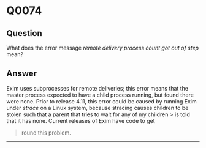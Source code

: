 Q0074
=====

Question
--------

What does the error message *remote delivery process count got out of
step* mean?

Answer
------

Exim uses subprocesses for remote deliveries; this error means that the master process expected to have a child process running, but found there were none. Prior to release 4.11, this error could be caused by running Exim under *strace* on a Linux system, because stracing causes children to be  stolen such that a parent that tries to wait for  any of my children > is told that it has none. Current releases of Exim have code to get
> round this problem.

* * * * *
